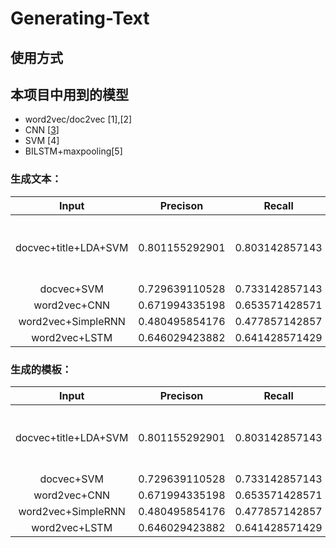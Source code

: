 # Generating-Text
## 使用方式
## 本项目中用到的模型
* word2vec/doc2vec [1],[2]
* CNN [[3](#[3])]
* SVM [4]
* BILSTM+maxpooling[5]

### 生成文本：
| Input                 | Precison      |    Recall    |  F-Measure   | settings                                  |
|:-------------------------:|:-------------:|:------------:|:------------:|:-----------------------------------------:|
|docvec+title+LDA+SVM       |0.801155292901 |0.803142857143|0.802147843826|128D doc2vec+128D title-word2vec+100D LDA  |
|docvec+SVM                 |0.729639110528 |0.733142857143|0.731386787639|128D doc2vec                               |
|word2vec+CNN               |0.671994335198 |0.653571428571|0.662654859761|128D word2vec                              |
|word2vec+SimpleRNN         |0.480495854176 |0.477857142857|0.479172865827|128D word2vec                              |
|word2vec+LSTM              |0.646029423882 |0.641428571429|0.643720776866|128D word2vec                              |

### 生成的模板：
| Input                 | Precison      |    Recall    |  F-Measure   | settings                                  |
|:-------------------------:|:-------------:|:------------:|:------------:|:-----------------------------------------:|
|docvec+title+LDA+SVM       |0.801155292901 |0.803142857143|0.802147843826|128D doc2vec+128D title-word2vec+100D LDA  |
|docvec+SVM                 |0.729639110528 |0.733142857143|0.731386787639|128D doc2vec                               |
|word2vec+CNN               |0.671994335198 |0.653571428571|0.662654859761|128D word2vec                              |
|word2vec+SimpleRNN         |0.480495854176 |0.477857142857|0.479172865827|128D word2vec                              |
|word2vec+LSTM              |0.646029423882 |0.641428571429|0.643720776866|128D word2vec                              |
